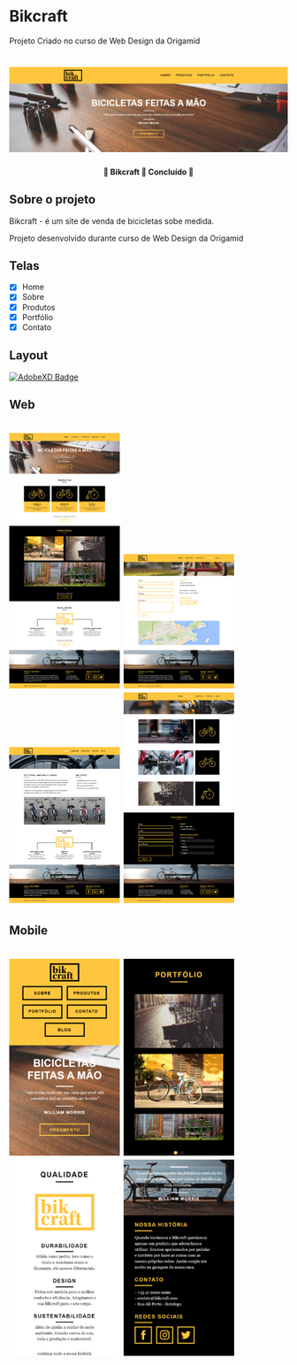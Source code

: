 # Bikcraft
Projeto Criado no curso de Web Design da Origamid
<h1 align="center">
  <img alt="Bikcraft" title="#Origamid" src="./img/assets/bickcraft.png" />
</h1>
<h4 align="center"> 
	🚧  Bikcraft 🚀 Concluído  🚧
</h4>

## Sobre o projeto

Bikcraft - é um site de venda de bicicletas sobe medida.

Projeto desenvolvido durante curso de Web Design da Origamid

##  Telas

- [x] Home
- [x] Sobre
- [x] Produtos
- [x] Portfólio
- [x] Contato

## Layout


[![AdobeXD Badge](https://img.shields.io/badge/-AdobeXD-FF26BE?style=flat-square&logo=Adobe&logoColor=white&link=https://xd.adobe.com/view/40c3b375-aa9a-45b2-b17d-80df06ef6b2f-1590/)
](https://xd.adobe.com/view/40c3b375-aa9a-45b2-b17d-80df06ef6b2f-1590/)

## Web
<h1 align="left">
  <img alt="Bikcraft" title="#Origamid" src="./img/assets/home.png"width=200 />
  <img alt="Bikcraft" title="#Origamid" src="./img/assets/contato.png"width=200 />
  <img alt="Bikcraft" title="#Origamid" src="./img/assets/sobre.png"width=200 />
  <img alt="Bikcraft" title="#Origamid" src="./img/assets/produtos.png"width=200 />
  </h1>

## Mobile

<h1 align="left">
  <img alt="Bikcraft" title="#Origamid" src="./img/assets/Mobile.png"width=200 />
  <img alt="Bikcraft" title="#Origamid" src="./img/assets/mobile-1.png"width=200 />
  <img alt="Bikcraft" title="#Origamid" src="./img/assets/mobile-2.png"width=200 />
  <img alt="Bikcraft" title="#Origamid" src="./img/assets/mobile-3.png"width=200 />
  </h1>
